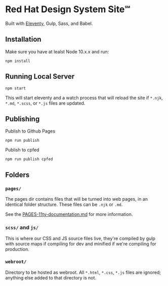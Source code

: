 # Red Hat Design System Site℠
Built with [Eleventy](https://www.11ty.io/), Gulp, Sass, and Babel.

## Installation
Make sure you have at lealst Node 10.x.x and run:

```shell
npm install
```

## Running Local Server
```
npm start
```

This will start eleventy and a watch process that will reload the site if `*.njk`, `*.md`, `*.scss`, or `*.js` files are updated.

## Publishing

Publish to Github Pages
```
npm run publish
```

Publish to cpfed
```
npm run publish cpfed
```

## Folders

### `pages/`
The pages dir contains files that will be turned into web pages, in an identical folder structure. These files can be `.njk` or `.md`.

See the [PAGES-11ty-documentation.md](PAGES-11ty-documentation.md) for more information.

### `scss/` and `js/`

This is where our CSS and JS source files live, they're compiled by gulp with source maps if compiling for dev and minified if we're compiling for production.

### `webroot/`

Directory to be hosted as webroot. All `*.html`, `*.css`, `*.js` files are ignored; anything else added to that directory is not.
